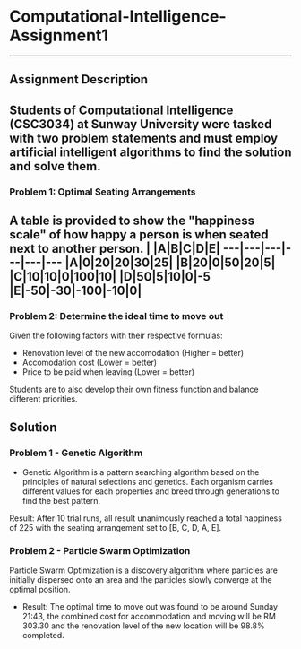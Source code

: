 # Computational-Intelligence-Assignment1
***
## Assignment Description
Students of Computational Intelligence (CSC3034) at Sunway University were tasked with two problem statements and must employ artificial intelligent algorithms to find the solution and solve them.
---
### Problem 1: Optimal Seating Arrangements
A table is provided to show the "happiness scale" of how happy a person is when seated next to another person.
| |A|B|C|D|E|
---|---|---|---|---|---
|A|0|20|20|30|25|
|B|20|0|50|20|5|
|C|10|10|0|100|10|
|D|50|5|10|0|-5
|E|-50|-30|-100|-10|0|
---
### Problem 2: Determine the ideal time to move out
Given the following factors with their respective formulas:
* Renovation level of the new accomodation (Higher = better)
* Accomodation cost (Lower = better)
* Price to be paid when leaving (Lower = better)

Students are to also develop their own fitness function and balance different priorities.

## Solution
### Problem 1 - Genetic Algorithm
* Genetic Algorithm is a pattern searching algorithm based on the principles of natural selections and genetics. Each organism carries different values for each properties and breed through generations to find the best pattern.

Result: After 10 trial runs, all result unanimously reached a total happiness of 225 with the seating arrangement set to [B, C, D, A, E].

### Problem 2 - Particle Swarm Optimization
Particle Swarm Optimization is a discovery algorithm where particles are initially dispersed onto an area and the particles slowly converge at the optimal position.

* Result: The optimal time to move out was found to be around Sunday 21:43, the combined cost for accommodation and moving will be RM 303.30 and the renovation level of the new location will be 98.8% completed.
